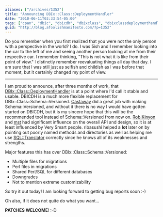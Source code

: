 ```yaml
---
aliases: ["/archives/1352"]
title: "Announcing DBIx::Class::DeploymentHandler"
date: "2010-06-11T03:33:54-05:00"
tags: ["cpan", "dbic", "dbicdh", "dbixclass", "dbixclassdeploymenthandler", "perl"]
guid: "http://blog.afoolishmanifesto.com/?p=1352"
---
```

Do you remember when you first realized that you were not the only person with a perspective in the world? I do. I was 5ish and I remember looking into the car to the left of me and seeing another person looking at me from their respective car. I remember thinking, "This is not what it is like from their point of view." I distinctly remember reevaluating things all day that day. I am sure that I was still just as selfish and childish as I was before that moment, but it certainly changed my point of view.

----

I am proud to announce, after three months of work, that [DBIx::Class::DeploymentHandler](http://search.cpan.org/perldoc?DBIx::Class::DeploymentHandler) is at a point where I'd call it stable and usable. DBICDH is a much more flexible replacement for DBIx::Class::Schema::Versioned. [Castaway](http://desert-island.me.uk/~castaway/blog/index.html) did a great job with making Schema::Versioned, and without it there is no way I would have gotten started on DBICDH, but it is my sincere hope that this will be the recommended tool instead of Schema::Versioned from now on. [Rob Kinyon](http://www.linkedin.com/in/robkinyon) and [mst](http://www.shadowcat.co.uk/blog/matt-s-trout/) had significant influence on the overall API and design, so it is at least influenced by Very Smart people. ribasushi helped a **lot** later on by pointing out poorly named methods and directories as well as helping me use [SQL::Translator](http://search.cpan.org/perldoc?SQL::Translator) correctly since he knows all of its weaknesses and strengths.

Major features this has over DBIx::Class::Schema::Versioned:

- Multiple files for migrations
- Perl files in migrations
- Shared Perl/SQL for different databases
- Downgrades
- Not to mention extreme customizability

So try it out today! I am looking forward to getting bug reports soon :-)

Oh also, if it does not quite do what you want...

**PATCHES WELCOME**! :-D
